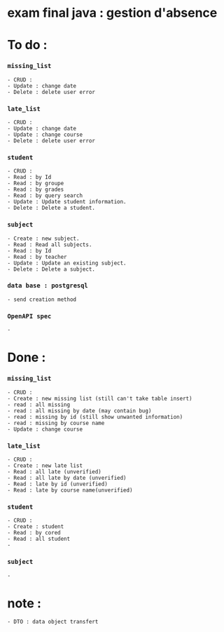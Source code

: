# exam final java : gestion d'absence


# To do : 

### `missing_list`

    - CRUD : 
    - Update : change date 
    - Delete : delete user error

### `late_list`
    
    - CRUD : 
    - Update : change date 
    - Update : change course
    - Delete : delete user error

### `student`
    
    - CRUD : 
    - Read : by Id
    - Read : by groupe
    - Read : by grades
    - Read : by query search
    - Update : Update student information.
    - Delete : Delete a student.

### `subject`

    - Create : new subject.
    - Read : Read all subjects.
    - Read : by Id
    - Read : by teacher
    - Update : Update an existing subject.
    - Delete : Delete a subject.
    
### `data base : postgresql`

    - send creation method

### `OpenAPI spec`

    -

# Done : 

### `missing_list`
    
    - CRUD :
    - Create : new missing list (still can't take table insert)
    - read : all missing
    - read : all missing by date (may contain bug)
    - read : missing by id (still show unwanted information)
    - read : missing by course name
    - Update : change course

### `late_list`

    - CRUD : 
    - Create : new late list 
    - Read : all late (unverified)
    - Read : all late by date (unverified)
    - Read : late by id (unverified)
    - Read : late by course name(unverified)
  
  ### `student`

    - CRUD : 
    - Create : student
    - Read : by cored
    - Read : all student
    - 

  ### `subject`

    -


# note : 
    - DTO : data object transfert